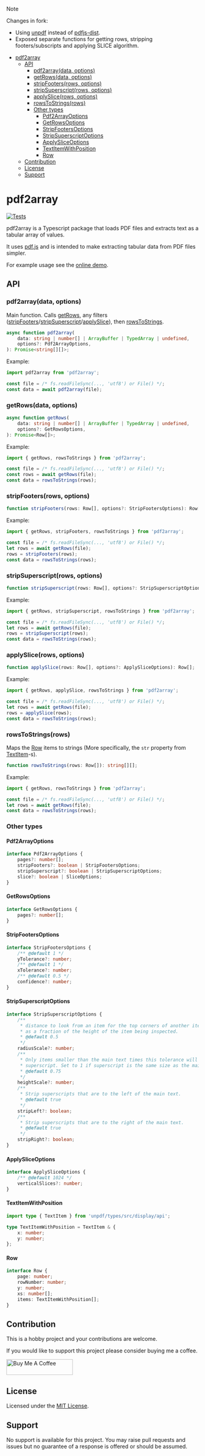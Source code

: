 > [!NOTE]
> Changes in fork:
>
> -   Using [unpdf](https://github.com/unjs/unpdf) instead of [pdfjs-dist](https://www.npmjs.com/package/pdfjs-dist).
> -   Exposed separate functions for getting rows, stripping footers/subscripts and applying SLICE algorithm.

-   [pdf2array](#pdf2array)
    -   [API](#api)
        -   [pdf2array(data, options)](#pdf2arraydata-options)
        -   [getRows(data, options)](#getrowsdata-options)
        -   [stripFooters(rows, options)](#stripfootersrows-options)
        -   [stripSuperscript(rows, options)](#stripsuperscriptrows-options)
        -   [applySlice(rows, options)](#applyslicerows-options)
        -   [rowsToStrings(rows)](#rowstostringsrows)
        -   [Other types](#other-types)
            -   [Pdf2ArrayOptions](#pdf2arrayoptions)
            -   [GetRowsOptions](#getrowsoptions)
            -   [StripFootersOptions](#stripfootersoptions)
            -   [StripSuperscriptOptions](#stripsuperscriptoptions)
            -   [ApplySliceOptions](#applysliceoptions)
            -   [TextItemWithPosition](#textitemwithposition)
            -   [Row](#row)
    -   [Contribution](#contribution)
    -   [License](#license)
    -   [Support](#support)

# pdf2array

[![Tests](https://github.com/tonyroberts/pdf2array/actions/workflows/tests.yml/badge.svg?branch=main)](https://github.com/tonyroberts/pdf2array/actions/workflows/tests.yml)

pdf2array is a Typescript package that loads PDF files and extracts text as a tabular array of values.

It uses [pdf.js](https://github.com/mozilla/pdf.js/) and is intended to make extracting tabular data from PDF files simpler.

For example usage see the [online demo](https://tonyroberts.github.io/pdf2array/).

## API

### pdf2array(data, options)

Main function. Calls [getRows](#getrowsdata-options), any filters ([stripFooters](#stripfootersrows-options)/[stripSuperscript](#stripsuperscriptrows-options)/[applySlice](#applyslicerows-options)), then [rowsToStrings](#rowstostringsrows).

```ts
async function pdf2array(
	data: string | number[] | ArrayBuffer | TypedArray | undefined,
	options?: Pdf2ArrayOptions,
): Promise<string[][]>;
```

Example:

```ts
import pdf2array from 'pdf2array';

const file = /* fs.readFileSync(..., 'utf8') or File() */;
const data = await pdf2array(file);
```

### getRows(data, options)

```ts
async function getRows(
	data: string | number[] | ArrayBuffer | TypedArray | undefined,
	options?: GetRowsOptions,
): Promise<Row[]>;
```

Example:

```ts
import { getRows, rowsToStrings } from 'pdf2array';

const file = /* fs.readFileSync(..., 'utf8') or File() */;
const rows = await getRows(file);
const data = rowsToStrings(rows);
```

### stripFooters(rows, options)

```ts
function stripFooters(rows: Row[], options?: StripFootersOptions): Row[];
```

Example:

```ts
import { getRows, stripFooters, rowsToStrings } from 'pdf2array';

const file = /* fs.readFileSync(..., 'utf8') or File() */;
let rows = await getRows(file);
rows = stripFooters(rows);
const data = rowsToStrings(rows);
```

### stripSuperscript(rows, options)

```ts
function stripSuperscript(rows: Row[], options?: StripSuperscriptOptions): Row[];
```

Example:

```ts
import { getRows, stripSuperscript, rowsToStrings } from 'pdf2array';

const file = /* fs.readFileSync(..., 'utf8') or File() */;
let rows = await getRows(file);
rows = stripSuperscript(rows);
const data = rowsToStrings(rows);
```

### applySlice(rows, options)

```ts
function applySlice(rows: Row[], options?: ApplySliceOptions): Row[];
```

Example:

```ts
import { getRows, applySlice, rowsToStrings } from 'pdf2array';

const file = /* fs.readFileSync(..., 'utf8') or File() */;
let rows = await getRows(file);
rows = applySlice(rows);
const data = rowsToStrings(rows);
```

### rowsToStrings(rows)

Maps the [Row](#row) items to strings (More specifically, the `str` property from [TextItem](https://mozilla.github.io/pdf.js/api/draft/module-pdfjsLib.html#~TextItem)-s).

```ts
function rowsToStrings(rows: Row[]): string[][];
```

Example:

```ts
import { getRows, rowsToStrings } from 'pdf2array';

const file = /* fs.readFileSync(..., 'utf8') or File() */;
let rows = await getRows(file);
const data = rowsToStrings(rows);
```

### Other types

#### Pdf2ArrayOptions

```ts
interface Pdf2ArrayOptions {
	pages?: number[];
	stripFooters?: boolean | StripFootersOptions;
	stripSuperscript?: boolean | StripSuperscriptOptions;
	slice?: boolean | SliceOptions;
}
```

#### GetRowsOptions

```ts
interface GetRowsOptions {
	pages?: number[];
}
```

#### StripFootersOptions

```ts
interface StripFootersOptions {
	/** @default 1 */
	yTolerance?: number;
	/** @default 1 */
	xTolerance?: number;
	/** @default 0.5 */
	confidence?: number;
}
```

#### StripSuperscriptOptions

```ts
interface StripSuperscriptOptions {
	/**
	 * distance to look from an item for the top corners of another item,
	 * as a fraction of the height of the item being inspected.
	 * @default 0.5
	 */
	radiusScale?: number;
	/**
	 * Only items smaller than the main text times this tolerance will be assumed to be
	 * superscript. Set to 1 if superscript is the same size as the main text.
	 * @default 0.75
	 */
	heightScale?: number;
	/**
	 * Strip superscripts that are to the left of the main text.
	 * @default true
	 */
	stripLeft?: boolean;
	/**
	 * Strip superscripts that are to the right of the main text.
	 * @default true
	 */
	stripRight?: boolean;
}
```

#### ApplySliceOptions

```ts
interface ApplySliceOptions {
	/** @default 1024 */
	verticalSlices?: number;
}
```

#### TextItemWithPosition

```ts
import type { TextItem } from 'unpdf/types/src/display/api';

type TextItemWithPosition = TextItem & {
	x: number;
	y: number;
};
```

#### Row

```ts
interface Row {
	page: number;
	rowNumber: number;
	y: number;
	xs: number[];
	items: TextItemWithPosition[];
}
```

## Contribution

This is a hobby project and your contributions are welcome.

If you would like to support this project please consider buying me a coffee.

<a href="https://www.buymeacoffee.com/tonyroberts" target="_blank"><img src="https://cdn.buymeacoffee.com/buttons/default-orange.png" alt="Buy Me A Coffee" height="41" width="174"></a>

## License

Licensed under the [MIT License](https://raw.githubusercontent.com/tonyroberts/pdf2array/main/LICENSE).

## Support

No support is available for this project. You may raise pull requests and issues but no guarantee of a response is offered or should be assumed.
